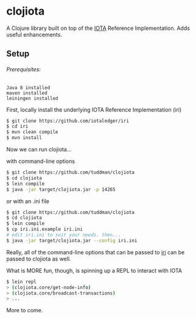 # clojiota

A Clojure library built on top of the [IOTA](https://iota.org/) Reference Implementation. Adds useful enhancements.

## Setup



###### Prerequisites:
    Java 8 installed
    maven installed
    leiningen installed

First, locally install the underlying IOTA Reference Implementation (iri)

```bash
$ git clone https://github.com/iotaledger/iri
$ cd iri
$ mvn clean compile
$ mvn install

```
Now we can run clojiota...

with command-line options

```bash
$ git clone https://github.com/tuddman/clojiota
$ cd clojiota
$ lein compile
$ java -jar target/clojiota.jar -p 14265
```

or with an .ini file 
```bash
$ git clone https://github.com/tuddman/clojiota
$ cd clojiota
$ lein compile
$ cp iri.ini.example iri.ini
# edit iri.ini to suit your needs. then...
$ java -jar target/clojiota.jar --config iri.ini
```

Really, all of the command-line options that can be passed to [iri](https://github.com/iotaledger/iri) can be passed to clojiota as well.

What is MORE fun, though, is spinning up a REPL to interact with IOTA

```bash
$ lein repl
> (clojiota.core/get-node-info)
> (clojiota.core/broadcast-transactions)
> ...
```
More to come.
